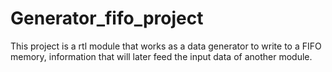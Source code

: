 # Generator_fifo_project
This project is a rtl module that works as a data generator to write to a FIFO memory, information that will later feed the input data of another module.
